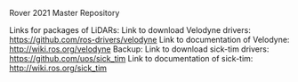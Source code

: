 Rover 2021 Master Repository

Links for packages of LiDARs:
Link to download Velodyne drivers: https://github.com/ros-drivers/velodyne Link to documentation of Velodyne: http://wiki.ros.org/velodyne
Backup: Link to download sick-tim drivers: https://github.com/uos/sick_tim Link to documentation of sick-tim: http://wiki.ros.org/sick_tim
